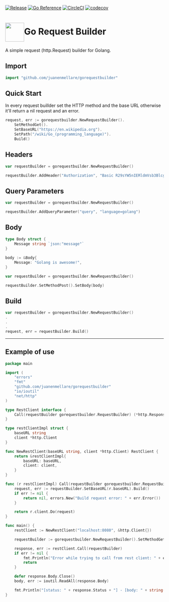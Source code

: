 [![Release](https://img.shields.io/github/v/release/juanenmellare/gorequestbuilder.svg?style=flat-square)](https://github.com/juanenmellare/gorequestbuilder/releases)
[![Go Reference](https://pkg.go.dev/badge/github.com/juanenmellare/gorequestbuilder.svg)](https://pkg.go.dev/github.com/juanenmellare/gorequestbuilder)
[![CircleCI](https://circleci.com/gh/juanenmellare/gorequestbuilder.svg?style=shield)](https://circleci.com/gh/juanenmellare/gorequestbuilder)
[![codecov](https://codecov.io/gh/juanenmellare/gorequestbuilder/branch/main/graph/badge.svg?token=ZCRF68IC8Z)](https://codecov.io/gh/juanenmellare/gorequestbuilder)

# <img width="60px" align="center" src="https://miro.medium.com/fit/c/262/262/1*yh90bW8jL4f8pOTZTvbzqw.png">Go Request Builder
A simple request (http.Request) builder for Golang.

## Import

```go
import "github.com/juanenmellare/gorequestbuilder"
```

## Quick Start
In every request buillder set the HTTP method and the base URL otherwise it'll return a nil request and an error.
```go
request, err := gorequestbuilder.NewRequestBuilder().
    SetMethodGet().
    SetBaseURL("https://en.wikipedia.org").
    SetPath("/wiki/Go_(programming_language)").
    Build()
 ```
 
 ## Headers
```go
var requestBuilder = gorequestbuilder.NewRequestBuilder()

requestBuilder.AddHeader("Authorization", "Basic R29sYW5nIERldmVsb3Blcg==")
```

 ## Query Parameters
```go
var requestBuilder = gorequestbuilder.NewRequestBuilder()

requestBuilder.AddQueryParameter("query", "language=golang")
```

## Body
```go
type Body struct {
	Message string `json:"message"`
}
	
body := &Body{
	Message: "Golang is awesome!",
}

var requestBuilder = gorequestbuilder.NewRequestBuilder()

requestBuilder.SetMethodPost().SetBody(body)
```

## Build
```go
var requestBuilder = gorequestbuilder.NewRequestBuilder()
.
.
.
request, err = requestBuilder.Build()
```

***

## Example of use
```go
package main

import (
	"errors"
	"fmt"
	"github.com/juanenmellare/gorequestbuilder"
	"io/ioutil"
	"net/http"
)

type RestClient interface {
	Call(requestBuilder gorequestbuilder.RequestBuilder) (*http.Response, error)
}

type restClientImpl struct {
	baseURL string
	client *http.Client
}

func NewRestClient(baseURL string, client *http.Client) RestClient {
	return &restClientImpl{
		baseURL: baseURL,
		client: client,
	}
}

func (r restClientImpl) Call(requestBuilder gorequestbuilder.RequestBuilder) (*http.Response, error) {
	request, err := requestBuilder.SetBaseURL(r.baseURL).Build()
	if err != nil {
		return nil, errors.New("Build request error: " + err.Error())
	}

	return r.client.Do(request)
}

func main() {
	restClient := NewRestClient("localhost:8080", &http.Client{})

	requestBuilder := gorequestbuilder.NewRequestBuilder().SetMethodGet().SetPath("/v1/foo")

	response, err := restClient.Call(requestBuilder)
	if err != nil {
		fmt.Println("Error while trying to call from rest client: " + err.Error())
		return
	}

	defer response.Body.Close()
	body, err := ioutil.ReadAll(response.Body)

	fmt.Println("[status: " + response.Status + "] - [body: " + string(body) + "]")
}
```

